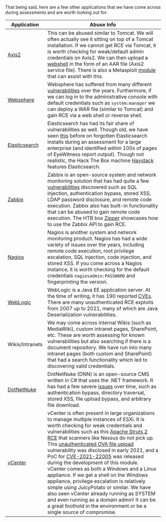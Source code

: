 That being said, here are a few other applications that we have come across during assessments and are worth looking out for:

|Application|Abuse Info|
|---|---|
|[Axis2](https://axis.apache.org/axis2/java/core/)|This can be abused similar to Tomcat. We will often actually see it sitting on top of a Tomcat installation. If we cannot get RCE via Tomcat, it is worth checking for weak/default admin credentials on Axis2. We can then upload a [webshell](https://github.com/tennc/webshell/tree/master/other/cat.aar) in the form of an AAR file (Axis2 service file). There is also a Metasploit [module](https://packetstormsecurity.com/files/96224/Axis2-Upload-Exec-via-REST.html) that can assist with this.|
|[Websphere](https://en.wikipedia.org/wiki/IBM_WebSphere_Application_Server)|Websphere has suffered from many different [vulnerabilities](https://www.cvedetails.com/vulnerability-list/vendor_id-14/product_id-576/cvssscoremin-9/cvssscoremax-/IBM-Websphere-Application-Server.html) over the years. Furthermore, if we can log in to the administrative console with default credentials such as `system:manager` we can deploy a WAR file (similar to Tomcat) and gain RCE via a web shell or reverse shell.|
|[Elasticsearch](https://en.wikipedia.org/wiki/Elasticsearch)|Elasticsearch has had its fair share of vulnerabilities as well. Though old, we have seen [this](https://www.exploit-db.com/exploits/36337) before on forgotten Elasticsearch installs during an assessment for a large enterprise (and identified within 100s of pages of EyeWitness report output). Though not realistic, the Hack The Box machine [Haystack](https://youtube.com/watch?v=oGO9MEIz_tI&t=54) features Elasticsearch.|
|[Zabbix](https://en.wikipedia.org/wiki/Zabbix)|Zabbix is an open-source system and network monitoring solution that has had quite a few [vulnerabilities](https://www.cvedetails.com/vulnerability-list/vendor_id-5667/product_id-9588/Zabbix-Zabbix.html) discovered such as SQL injection, authentication bypass, stored XSS, LDAP password disclosure, and remote code execution. Zabbix also has built-in functionality that can be abused to gain remote code execution. The HTB box [Zipper](https://youtube.com/watch?v=RLvFwiDK_F8&t=250) showcases how to use the Zabbix API to gain RCE.|
|[Nagios](https://en.wikipedia.org/wiki/Nagios)|Nagios is another system and network monitoring product. Nagios has had a wide variety of issues over the years, including remote code execution, root privilege escalation, SQL injection, code injection, and stored XSS. If you come across a Nagios instance, it is worth checking for the default credentials `nagiosadmin:PASSW0RD` and fingerprinting the version.|
|[WebLogic](https://en.wikipedia.org/wiki/Oracle_WebLogic_Server)|WebLogic is a Java EE application server. At the time of writing, it has 190 reported [CVEs](https://www.cvedetails.com/vulnerability-list/vendor_id-93/product_id-14534/Oracle-Weblogic-Server.html). There are many unauthenticated RCE exploits from 2007 up to 2021, many of which are Java Deserialization vulnerabilities.|
|Wikis/Intranets|We may come across internal Wikis (such as MediaWiki), custom intranet pages, SharePoint, etc. These are worth assessing for known vulnerabilities but also searching if there is a document repository. We have run into many intranet pages (both custom and SharePoint) that had a search functionality which led to discovering valid credentials.|
|[DotNetNuke](https://en.wikipedia.org/wiki/DNN_\(software\))|DotNetNuke (DNN) is an open-source CMS written in C# that uses the .NET framework. It has had a few severe [issues](https://www.cvedetails.com/vulnerability-list/vendor_id-2486/product_id-4306/Dotnetnuke-Dotnetnuke.html) over time, such as authentication bypass, directory traversal, stored XSS, file upload bypass, and arbitrary file download.|
|[vCenter](https://en.wikipedia.org/wiki/VCenter)|vCenter is often present in large organizations to manage multiple instances of ESXi. It is worth checking for weak credentials and vulnerabilities such as this [Apache Struts 2 RCE](https://blog.gdssecurity.com/labs/2017/4/13/vmware-vcenter-unauthenticated-rce-using-cve-2017-5638-apach.html) that scanners like Nessus do not pick up. This [unauthenticated OVA file upload](https://www.rapid7.com/db/modules/exploit/multi/http/vmware_vcenter_uploadova_rce/) vulnerability was disclosed in early 2021, and a PoC for [CVE-2021-22005](https://cve.mitre.org/cgi-bin/cvename.cgi?name=CVE-2021-22005) was released during the development of this module. vCenter comes as both a Windows and a Linux appliance. If we get a shell on the Windows appliance, privilege escalation is relatively simple using JuicyPotato or similar. We have also seen vCenter already running as SYSTEM and even running as a domain admin! It can be a great foothold in the environment or be a single source of compromise.|